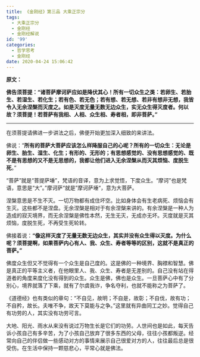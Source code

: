 ```yaml
---
title: 《金刚经》第三品 大乘正宗分
tags:
  - 大乘正宗分
  - 金刚经
  - 金刚经解说
id: '99'
categories:
  - 哲学思考
  - 金刚经
date: 2020-04-24 15:06:42
---
```


**原文：**

**佛告须菩提：“诸菩萨摩诃萨应如是降伏其心！所有一切众生之类：若卵生、若胎生、若湿生、若化生；若有色、若无色；若有想、若无想、若非有想非无想，我皆令入无余涅槃而灭度之。如是灭度无量无数无边众生，实无众生得灭度者。何以故？须菩提！若菩萨有我相、人相、众生相、寿者相，即非菩萨。”**
<!-- more -->
* * *

在须菩提请佛进一步讲法之后，佛便开始更加深入细致的来讲法。

佛说：”**所有的菩萨大菩萨应该怎么样降服自己的心呢？所有的一切众生：无论是卵生、胎生、湿生、化生；有形的、无形的；有思想感觉的、没有思想感觉的、既不是有思想的又不是无思想的，我都让他们进入无余涅槃从而灭其烦恼、度脱生死**。”

“菩萨”就是“菩提萨埵”，梵语的音译，意为上求觉悟，下度众生。“摩诃”也是梵语，意思是“大”。”摩诃萨“就是”摩诃萨埵“，意为大菩萨。

涅槃意思是不生不灭。一切万物都有成住坏空。比如身体会有生老病死、烦恼会有生灭。这些都不是涅盘。无余涅槃是相对于有余涅槃来讲的。有余涅槃是一种人为造成的寂灭境界，而无余涅槃是佛性本然，无生无灭，无成亦无坏。灭度就是灭其烦恼，度脱生死，不再受生死轮转。

佛接着说：**“像这样灭度了无量无数无边众生，其实并没有众生得以灭度。为什么呢？须菩提啊，如果菩萨内心有人、我、众生、寿者等等的区别，这就不是真正的菩萨。”**

佛度众生但又不觉得有一个众生是自己度的。这是佛的一种境界、胸襟和智慧。佛是真正的平等主义者，在他眼里人、我、众生、寿者是无差别的。自己没有站在得道者的角度来度化没有得到的众生。众生是佛，佛也是众生。一旦菩萨心中有了分别心，境界就落了下乘，就有了尔虞我诈，争名夺利，也就不能称之为菩萨了。

《道德经》也有类似的章句：“不自见，故明；不自是，故彰；不自伐，故有功；不自矜，故长。夫唯不争，故天下莫能与之争。”这里就有异曲同工之妙。觉得自己有功劳的人，其实没有功劳可言。

大地、阳光、雨水从来没有说过万物生长是它们的功劳。人世间也是如此，每天告诉小孩自己有多辛苦，为了小孩自己放弃了很多东西的父母，往往小孩都叛逆。经常向自己的伴侣做一些感动对方的事情来展示自己很爱对方的人，往往最后总是很受伤。在生活中保持一颗慈悲心，平常心就是佛法。